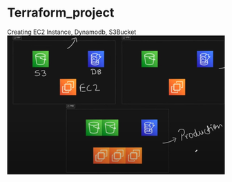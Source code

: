 ﻿# Terraform_project
 Creating EC2 Instance, Dynamodb, S3Bucket
![alt text](<Screenshot 2025-01-21 105235.png>)
